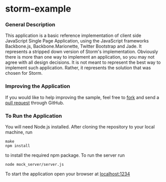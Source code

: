 storm-example
=============

### General Description

This application is a basic reference implementation of client side JavaScript Single Page Application, using the JavaScript frameworks Backbone.js, 
Backbone.Marionette, Twitter Bootstrap and Jade. It represents a stripped down version of Storm's implementation. 
Obviously there is more than one way to implement an application, so you may not agree with all design decisions.
It is not meant to represent the best way to implement such application. Rather, it represents the solution that 
was chosen for Storm. 

### Improving the Application

If you would like to help improving the sample, feel free to [fork](https://help.github.com/articles/fork-a-repo) 
and send a [pull request](https://help.github.com/articles/using-pull-requests) through GitHub.

### To Run the Application

You will need Node.js installed. After cloning the repository to your local machine, run 
    
    make
    npm install

to install the required npm package.
To run the server run
    
    node mock_server/server.js

To start the application open your browser at [localhost:1234](http://localhost:1234)
